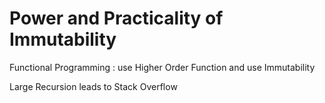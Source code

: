 # Power and Practicality of Immutability

Functional Programming : use Higher Order Function and use Immutability

Large Recursion leads to Stack Overflow
